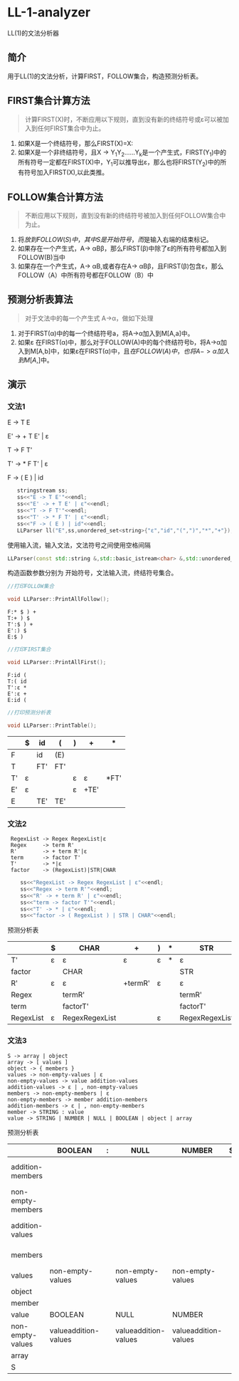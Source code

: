 # LL-1-analyzer
LL(1)的文法分析器

## 简介
用于LL(1)的文法分析，计算FIRST，FOLLOW集合，构造预测分析表。

## FIRST集合计算方法
> 计算FIRST(X)时，不断应用以下规则，直到没有新的终结符号或ε可以被加入到任何FIRST集合中为止。
1. 如果X是一个终结符号，那么FIRST(X)=X:
2. 如果X是一个非终结符号，且X -> Y<sub>1</sub>Y<sub>2</sub>……Y<sub>k</sub>是一个产生式，FIRST(Y<sub>1</sub>)中的所有符号一定都在FIRST(X)中，Y<sub>1</sub>可以推导出ε，那么也将FIRST(Y<sub>2</sub>)中的所有符号加入FIRST(X),以此类推。

## FOLLOW集合计算方法
> 不断应用以下规则，直到没有新的终结符号被加入到任何FOLLOW集合中为止。
1. 将$放到FOLLOW(S)中，其中S是开始符号，而$是输入右端的结束标记。
2. 如果存在一个产生式，A-> αBβ，那么FIRST(β)中除了ε的所有符号都加入到FOLLOW(B)当中
3. 如果存在一个产生式，A-> αB,或者存在A-> αBβ，且FIRST(β)包含ε，那么FOLLOW（A）中所有符号都在FOLLOW（B）中

## 预测分析表算法
> 对于文法中的每一个产生式 A->α，做如下处理
1. 对于FIRST(α)中的每一个终结符号a，将A->α加入到M[A,a]中。
2. 如果ε 在FIRST(α)中，那么对于FOLLOW(A)中的每个终结符号b，将A->α加入到M[A,b]中，如果ε在FIRST(α)中，且$在FOLLOW(A)中，也将A->α加入到M[A,$]中。

## 演示
### 文法1
 E -> T E

 E' -> + T E' | ε 

 T -> F T'

 T' -> * F T' | ε
 
 F -> ( E ) | id

 ```cpp
    stringstream ss;
    ss<<"E -> T E'"<<endl;
    ss<<"E' -> + T E' | ε"<<endl;
    ss<<"T -> F T'"<<endl;
    ss<<"T' -> * F T' | ε"<<endl;
    ss<<"F -> ( E ) | id"<<endl;
    LLParser ll("E",ss,unordered_set<string>{"ε","id","(",")","*","+"});
 ```
 使用输入流，输入文法，文法符号之间使用空格间隔
```cpp
LLParser(const std::string &,std::basic_istream<char> &,std::unordered_set<std::string>);

```
构造函数参数分别为 开始符号，文法输入流，终结符号集合。
```cpp
//打印FOLLOW集合

void LLParser::PrintAllFollow();
```
```
F:* $ ) + 
T:+ ) $ 
T':$ ) + 
E':) $ 
E:$ )
```


```cpp
//打印FIRST集合

void LLParser::PrintAllFirst();
```
```
F:id ( 
T:( id 
T':ε * 
E':ε + 
E:id (
```
```cpp
//打印预测分析表

void LLParser::PrintTable();
```

| | $| id| (| )| +| *|
---|---|---|---|---|---|---|
F|| id| (E)| | | | 
T|| FT'| FT'| | | | 
T'|ε| | | ε| ε| *FT'| 
E'|ε| | | ε| +TE'| | 
E|| TE'| TE'| | | | 

### 文法2
    
     RegexList -> Regex RegexList|ε
     Regex     -> term R'
     R'        -> + term R'|ε
     term      -> factor T'
     T'        -> *|ε
     factor    -> (RegexList)|STR|CHAR

```cpp
    ss<<"RegexList -> Regex RegexList | ε"<<endl;
    ss<<"Regex -> term R'"<<endl;
    ss<<"R' -> + term R' | ε"<<endl;
    ss<<"term -> factor T'"<<endl;
    ss<<"T' -> * | ε"<<endl;
    ss<<"factor -> ( RegexList ) | STR | CHAR"<<endl;
```

  预测分析表 
  
| | $| CHAR| +| )| *| STR| (|
---|---|---|---|---|---|---|---|
T'|ε| ε| ε| ε| *| ε| ε| 
factor|| CHAR| | | | STR| (RegexList)| 
R'|ε| ε| +termR'| ε| | ε| ε| 
Regex|| termR'| | | | termR'| termR'| 
term|| factorT'| | | | factorT'| factorT'| 
RegexList|ε| RegexRegexList| | ε| | RegexRegexList| RegexRegexList| 


### 文法3

    S -> array | object
    array -> [ values ]
    object -> { members }
    values -> non-empty-values | ε
    non-empty-values -> value addition-values
    addition-values -> ε | , non-empty-values
    members -> non-empty-members | ε
    non-empty-members -> member addition-members
    addition-members -> ε | , non-empty-members
    member -> STRING : value
    value -> STRING | NUMBER | NULL | BOOLEAN | object | array


预测分析表



| | BOOLEAN| :| NULL| NUMBER| $| }| {| ]| ,| [| STRING|
---|---|---|---|---|---|---|---|---|---|---|---|
addition-members|| | | | | ε| | | ,non-empty-members| | | 
non-empty-members|| | | | | | | | | | memberaddition-members| 
addition-values|| | | | | | | ε| ,non-empty-values| | | 
members|| | | | | ε| | | | | non-empty-members| 
values|non-empty-values| | non-empty-values| non-empty-values| | | non-empty-values| ε| | non-empty-values| non-empty-values| 
object|| | | | | | {members}| | | | | 
member|| | | | | | | | | | STRING:value| 
value|BOOLEAN| | NULL| NUMBER| | | object| | | array| STRING| 
non-empty-values|valueaddition-values| | valueaddition-values| valueaddition-values| | | valueaddition-values| | | valueaddition-values| valueaddition-values| 
array|| | | | | | | | | [values]| | 
S|| | | | | | object| | | array| | 
